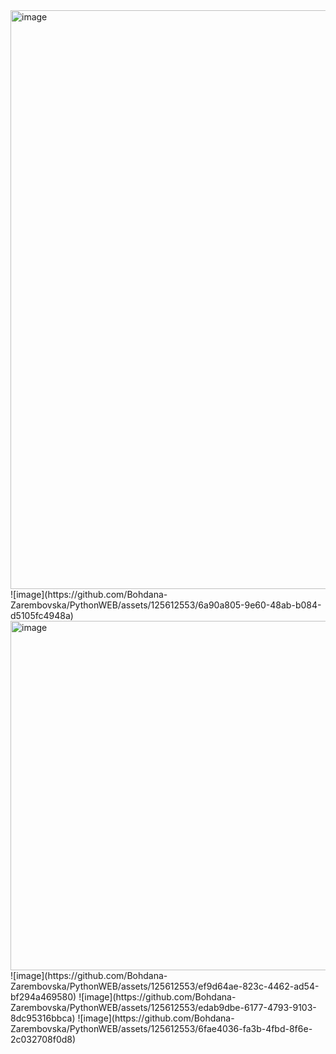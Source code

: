 <img width="926" alt="image" src="https://github.com/Bohdana-Zarembovska/PythonWEB/assets/125612553/50ad42b9-8451-4869-aa7d-676151ba5c48">
![image](https://github.com/Bohdana-Zarembovska/PythonWEB/assets/125612553/6a90a805-9e60-48ab-b084-d5105fc4948a)
<img width="559" alt="image" src="https://github.com/Bohdana-Zarembovska/PythonWEB/assets/125612553/ee3cffff-e2d2-4d48-884b-f00c37ac3a65">
![image](https://github.com/Bohdana-Zarembovska/PythonWEB/assets/125612553/ef9d64ae-823c-4462-ad54-bf294a469580)
![image](https://github.com/Bohdana-Zarembovska/PythonWEB/assets/125612553/edab9dbe-6177-4793-9103-8dc95316bbca)
![image](https://github.com/Bohdana-Zarembovska/PythonWEB/assets/125612553/6fae4036-fa3b-4fbd-8f6e-2c032708f0d8)


